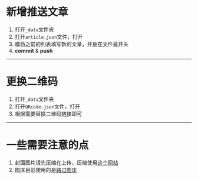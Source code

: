 # 新增推送文章
1. 打开```_data```文件夹
2. 打开```article.json```文件，打开
3. 模仿之前的列表填写新的文章，并放在文件最开头
4. **commit** & **push**

---

# 更换二维码
1. 打开```_data```文件夹
2. 打开```QRcode.json```文件，打开
3. 根据需要替换二维码链接即可

---

# 一些需要注意的点
1. 封面图片请先压缩在上传，压缩使用[这个网站](https://www.iloveimg.com/zh-cn/compress-image)
2. 图床目前使用的是[路过图床](https://imgchr.com/)
